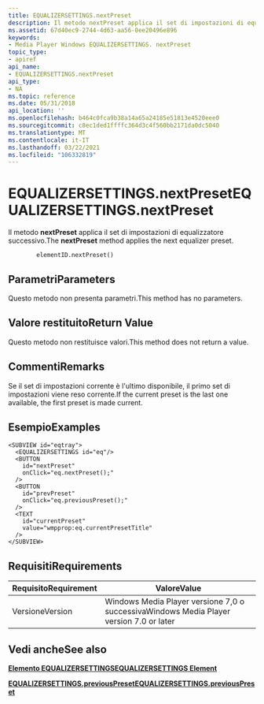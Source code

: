 ```yaml
---
title: EQUALIZERSETTINGS.nextPreset
description: Il metodo nextPreset applica il set di impostazioni di equalizzatore successivo.
ms.assetid: 67d40ec9-2744-4d63-aa56-0ee20496e896
keywords:
- Media Player Windows EQUALIZERSETTINGS. nextPreset
topic_type:
- apiref
api_name:
- EQUALIZERSETTINGS.nextPreset
api_type:
- NA
ms.topic: reference
ms.date: 05/31/2018
api_location: ''
ms.openlocfilehash: b464c0fca9b38a14a65a24185e51813e4520eee0
ms.sourcegitcommit: c8ec1ded1ffffc364d3c4f560bb2171da0dc5040
ms.translationtype: MT
ms.contentlocale: it-IT
ms.lasthandoff: 03/22/2021
ms.locfileid: "106332819"
---
```

# <a name="equalizersettingsnextpreset"></a><span data-ttu-id="7b38f-104">EQUALIZERSETTINGS.nextPreset</span><span class="sxs-lookup"><span data-stu-id="7b38f-104">EQUALIZERSETTINGS.nextPreset</span></span>

<span data-ttu-id="7b38f-105">Il metodo **nextPreset** applica il set di impostazioni di equalizzatore successivo.</span><span class="sxs-lookup"><span data-stu-id="7b38f-105">The **nextPreset** method applies the next equalizer preset.</span></span>

``` syntax
        elementID.nextPreset()
```

## <a name="parameters"></a><span data-ttu-id="7b38f-106">Parametri</span><span class="sxs-lookup"><span data-stu-id="7b38f-106">Parameters</span></span>

<span data-ttu-id="7b38f-107">Questo metodo non presenta parametri.</span><span class="sxs-lookup"><span data-stu-id="7b38f-107">This method has no parameters.</span></span>

## <a name="return-value"></a><span data-ttu-id="7b38f-108">Valore restituito</span><span class="sxs-lookup"><span data-stu-id="7b38f-108">Return Value</span></span>

<span data-ttu-id="7b38f-109">Questo metodo non restituisce valori.</span><span class="sxs-lookup"><span data-stu-id="7b38f-109">This method does not return a value.</span></span>

## <a name="remarks"></a><span data-ttu-id="7b38f-110">Commenti</span><span class="sxs-lookup"><span data-stu-id="7b38f-110">Remarks</span></span>

<span data-ttu-id="7b38f-111">Se il set di impostazioni corrente è l'ultimo disponibile, il primo set di impostazioni viene reso corrente.</span><span class="sxs-lookup"><span data-stu-id="7b38f-111">If the current preset is the last one available, the first preset is made current.</span></span>

## <a name="examples"></a><span data-ttu-id="7b38f-112">Esempio</span><span class="sxs-lookup"><span data-stu-id="7b38f-112">Examples</span></span>


```JScript
<SUBVIEW id="eqtray">
  <EQUALIZERSETTINGS id="eq"/>
  <BUTTON
    id="nextPreset" 
    onClick="eq.nextPreset();"
  />
  <BUTTON
    id="prevPreset" 
    onClick="eq.previousPreset();"
  />
  <TEXT
    id="currentPreset" 
    value="wmpprop:eq.currentPresetTitle" 
  />
</SUBVIEW>
```



## <a name="requirements"></a><span data-ttu-id="7b38f-113">Requisiti</span><span class="sxs-lookup"><span data-stu-id="7b38f-113">Requirements</span></span>



| <span data-ttu-id="7b38f-114">Requisito</span><span class="sxs-lookup"><span data-stu-id="7b38f-114">Requirement</span></span> | <span data-ttu-id="7b38f-115">Valore</span><span class="sxs-lookup"><span data-stu-id="7b38f-115">Value</span></span> |
|--------------------|------------------------------------------------------|
| <span data-ttu-id="7b38f-116">Versione</span><span class="sxs-lookup"><span data-stu-id="7b38f-116">Version</span></span><br/> | <span data-ttu-id="7b38f-117">Windows Media Player versione 7,0 o successiva</span><span class="sxs-lookup"><span data-stu-id="7b38f-117">Windows Media Player version 7.0 or later</span></span><br/> |



## <a name="see-also"></a><span data-ttu-id="7b38f-118">Vedi anche</span><span class="sxs-lookup"><span data-stu-id="7b38f-118">See also</span></span>

<dl> <dt>

[<span data-ttu-id="7b38f-119">**Elemento EQUALIZERSETTINGS**</span><span class="sxs-lookup"><span data-stu-id="7b38f-119">**EQUALIZERSETTINGS Element**</span></span>](equalizersettings-element.md)
</dt> <dt>

[<span data-ttu-id="7b38f-120">**EQUALIZERSETTINGS.previousPreset**</span><span class="sxs-lookup"><span data-stu-id="7b38f-120">**EQUALIZERSETTINGS.previousPreset**</span></span>](equalizersettings-previouspreset.md)
</dt> </dl>

 

 





